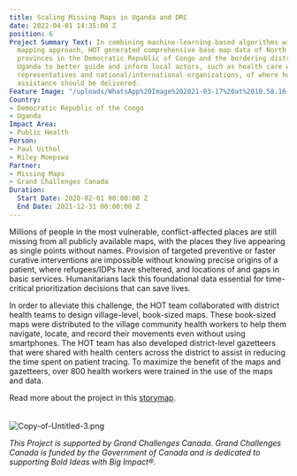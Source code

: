 ```yaml
---
title: Scaling Missing Maps in Uganda and DRC
date: 2022-04-01 14:35:00 Z
position: 6
Project Summary Text: In combining machine-learning-based algorithms with a motorcycle
  mapping approach, HOT generated comprehensive base map data of North Kivu and Ituri
  provinces in the Democratic Republic of Congo and the bordering districts in western
  Uganda to better guide and inform local actors, such as health care workers, government
  representatives and national/international organizations, of where humanitarian
  assistance should be delivered.
Feature Image: "/uploads/WhatsApp%20Image%202021-03-17%20at%2010.58.16-4a37df.jpeg"
Country:
- Democratic Republic of the Congo
- Uganda
Impact Area:
- Public Health
Person:
- Paul Uithol
- Riley Moepswa
Partner:
- Missing Maps
- Grand Challenges Canada
Duration:
  Start Date: 2020-02-01 00:00:00 Z
  End Date: 2021-12-31 00:00:00 Z
---
```


Millions of people in the most vulnerable, conflict-affected places are still missing from all publicly available maps, with the places they live appearing as single points without names. Provision of targeted preventive or faster curative interventions are impossible without knowing precise origins of a patient, where refugees/IDPs have sheltered, and locations of and gaps in basic services. Humanitarians lack this foundational data essential for time-critical prioritization decisions that can save lives.

In order to alleviate this challenge, the HOT team collaborated with district health teams to design village-level, book-sized maps. These book-sized maps were distributed to the village community health workers to help them navigate, locate, and record their movements even without using smartphones. The HOT team has also developed district-level gazetteers that were shared with health centers across the district to assist in reducing the time spent on patient tracing. To maximize the benefit of the maps and gazetteers, over 800 health workers were trained in the use of the maps and data.

Read more about the project in this [storymap](https://preview.shorthand.com/j59LNR9BPbb83Wfk).
<br>
<br>
<br>
![Copy-of-Untitled-3.png](https://cdn.hotosm.org/website/Copy-of-Untitled-3.png)

<i>This Project is supported by Grand Challenges Canada. Grand Challenges Canada is funded by the Government of Canada and is dedicated to supporting Bold Ideas with Big Impact®.</i>